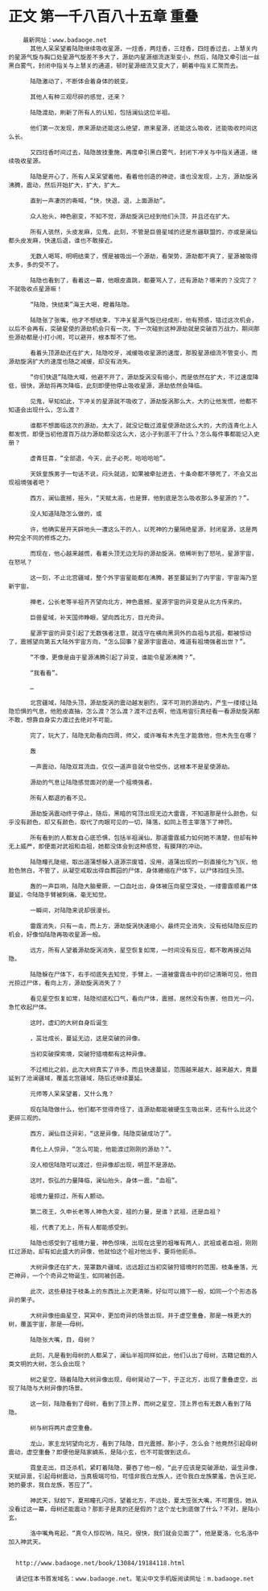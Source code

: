 # 正文 第一千八百八十五章 重叠
        最新网址：www.badaoge.net
          其他人呆呆望着陆隐继续吸收星源，一炷香，两炷香，三炷香，四炷香过去，上慧关内的星源气旋与胸口处星源气旋差不多大了，源劫内星源细流逐渐变小，然后，陆隐又牵引出一丝黑白雾气，封闭中指关与上慧关的通道，顿时星源细流又变大了，朝着中指关汇聚而去。
      
          陆隐激动了，不断体会着身体的蜕变。
      
          其他人有种三观尽碎的感觉，还来？
      
          陆隐渡劫，刷新了所有人的认知，包括澜仙这位半祖。
      
          他们第一次发现，原来源劫还能这么绝望，原来星源，还能这么吸收，还能吸收时间这么长。
      
          又四炷香时间过去，陆隐故技重施，再度牵引黑白雾气，封闭下冲关与中指关通道，继续吸收星源。
      
          陆隐是开心了，所有人呆呆望着他，看着他创造的神迹，谁也没发现，上方，源劫旋涡沸腾，震动，然后开始扩大，扩大，扩大…
      
          直到一声凄厉的嘶喊，“快，快退，退，上面源劫”。
      
          众人抬头，神色剧变，不知不觉，源劫旋涡已经到他们头顶，并且还在扩大。
      
          所有人骇然，头皮发麻，见鬼，此刻，不管是巨兽星域的还是东疆联盟的，亦或是澜仙都头皮发麻，快速后退，谁也不敢接近。
      
          无数人喝骂，明明结束了，愣是被吸出一个源劫，看架势，源劫都不爽了，星源被吸得太多，多的受不了。
      
          陆隐也看到了，看着这一幕，他眼皮直跳，都要骂人了，还有源劫？哪来的？没完了？不就吸收点星源嘛！
      
          “陆隐，快结束”海王大喝，瞪着陆隐。
      
          陆隐张了张嘴，他才不想结束，下冲关星源气旋已经成形，他有预感，错过这次机会，以后不会再有，突破星使的源劫机会只有一次，下一次碰到这种源劫就是突破百万战力，期间那些源劫都是小打小闹，可以避开，根本帮不了他。
      
          看着头顶源劫还在扩大，陆隐咬牙，减缓吸收星源的速度，那股星源细流不管变小，而源劫旋涡扩大的速度也随之减缓，却没有消失。
      
          “你们快退”陆隐大喊，他避不开了，源劫旋涡没有缩小，而是依然在扩大，不过速度降低，很快，源劫将再次降临，此刻即便他停止吸收星源，源劫依然会降临。
      
          见鬼，早知如此，下冲关的星源就不吸收了，源劫旋涡那么大，大的让他发慌，他都不知道会出现什么，怎么渡？
      
          谁都不想面临这次的源劫，太大了，就没记载过渡星使源劫这么大的，大的连青化上人都发慌，即便当初他渡百万战力源劫都没这么大，这小子到底干了什么？怎么每件事都能记入史册？
      
          虚青狂喜，“全部退，今天，此子必死，哈哈哈哈”。
      
          天妖皇族男子一句话不说，闷头就逃，如果被牵扯进去，十条命都不够死了，不会又出现祖境强者吧？
      
          西方，澜仙震撼，摇头，“天赋太高，也是罪，他到底是怎么吸收那么多星源的？”。
      
          没人知道陆隐怎么做的，或
      
          许，他确实是开天辟地头一遭这么干的人，以死神的力量隔绝星源，封闭星源，这是两种完全不同的修炼之力。
      
          而现在，他心越来越慌，看着头顶无边无际的源劫旋涡，依稀听到了怒吼，星源宇宙，在怒吼？
      
          这一刻，不止北宫疆域，整个外宇宙星能都在沸腾，甚至蔓延到了内宇宙，宇宙海乃至新宇宙。
      
          禅老，公长老等半祖齐齐望向北方，神色震撼，星源宇宙的异变是从北方传来的。
      
          巨兽星域，补天国师睁眼，望向西北方，目光奇异。
      
          星源宇宙的异变引起了无数强者注意，就连守在横向黑洞外的血祖与武祖，都被惊动了，震撼望向第五大陆外宇宙方向，“怎么回事？星源宇宙震动，难道有祖境强者出世？”。
      
          “不像，更像是由于星源沸腾引起了异变，谁能令星源沸腾？”。
      
          “我看看”。
      
          …
      
          北宫疆域，陆隐头顶，源劫旋涡的震动越发剧烈，深不可测的源劫内，产生一缕缕让陆隐恐惧的气息，他脸皮直抽，怎么渡？怎么渡？渡不过去啊，他连用宙衍真经看一看源劫旋涡都不敢，想靠自身实力渡过去绝对不可能。
      
          完了，玩大了，陆隐无助看向四周，师父，或许唯有木先生才能救他，但木先生在哪？
      
          轰
      
          一声震动，陆隐双耳流血，仅仅一道声音就令他受伤，这根本不是星使源劫。
      
          源劫的气息让陆隐感觉面对的是一个祖境强者。
      
          所有人都退的看不见。
      
          源劫旋涡震动终于停止，随后，黑暗的穹顶出现无边大雷霆，不知道那是什么颜色，似乎没有颜色，却又有颜色，取代了肉眼可见的一切，降落，如同上苍主宰落下了神罚。
      
          所有看到的人都发自心底恐惧，包括半祖澜仙，那道雷霆威力如何她不清楚，但却有种无上威严，即便面对武祖和血祖，她都没体会到这种感觉，有膜拜的冲动。
      
          陆隐瞳孔陡缩，取出道蒲想躲入道源宗废墟，没用，道蒲出现的一刻直接化为飞灰，他脸色煞白，不管了，从凝空戒取出得自葬园的尸体，身体蜷缩在尸体下，以尸体挡住头顶。
      
          轰的一声巨响，陆隐大脑晕厥，一口血吐出，身体被压向星空深处，一缕雷霆顺着尸体蔓延，令陆隐手臂被刺痛，毫无知觉。
      
          一瞬间，对陆隐来说却很漫长。
      
          雷霆消失，只有一击，而上方，源劫旋涡快速缩小，最终完全消失，没有给陆隐反应的机会，好像怕陆隐再吸收星源一般。
      
          远方，所有人望着源劫旋涡消失，星空恢复如常，一时间没有反应，都不敢再接近陆隐。
      
          陆隐躲在尸体下，右手彻底失去知觉，手臂上，一道被雷霆击中的印记清晰可见，他目光掠过尸体，看向上方，源劫旋涡消失了？
      
          看见星空恢复如常，陆隐彻底松口气，看向尸体，震撼，居然没有伤害，他目光一闪，急忙收起尸体。
      
          这时，虚幻的大树自身后诞生
      
          ，茁壮成长，蔓延无边，这是突破的异像。
      
          当初突破探索境，突破狩猎境都有这种异像。
      
          不过相比之前，此次大树真实了许多，而且快速蔓延，范围越来越大，越来越大，竟蔓延到了沧澜疆域，覆盖北宫疆域，随后还继续蔓延。
      
          元师等人呆呆望着，又什么鬼？
      
          现在陆隐做什么，他们都不觉得奇怪了，连源劫都能被硬生生吸出来，还有什么比这个更碎三观的。
      
          西方，澜仙目泛异彩，“这是异像，陆隐突破成功了”。
      
          青化上人惊异，“怎么可能，他能渡过刚刚的源劫？”。
      
          没人相信陆隐可以渡过，但异像却出现，明显不是源劫。
      
          这时，恢弘的力量降临，澜仙抬头，身体一震，“血祖”。
      
          祖境力量掠过，所有人颤动。
      
          第二夜王，久申长老等人神色大变，祖的力量，是谁？武祖，还是血祖？
      
          祖，代表了无上，所有人都能感受到。
      
          陆隐也感受到了祖境力量，神色惊咦，出现在这里的祖唯有两人，武祖或者血祖，刚刚扛过源劫，却有如此盛大的异像，他就怕这个祖对他出手，要将他扼杀。
      
          大树异像还在扩大，笼罩数片疆域，远远超过当初突破狩猎境时的范围，枝条垂落，光芒神异，一个个奇异之物诞生，如同被创造。
      
          此次，这些悬挂于枝条上的东西比上次更清晰，好似可以摘下一般，如同一个个形态各异的果子。
      
          大树异像扭曲星空，冥冥中，更加奇异的场景出现，并于虚空重叠，那是一株更大的树，覆盖宇宙，那是——母树。
      
          陆隐张大嘴，目，母树？
      
          此刻，凡是看到母树的人都呆了，澜仙半祖同样如此，他们认出了母树，古籍记载的人类文明的大树，怎么会出现？
      
          树之星空，随着陆隐大树异像出现，母树晃动了一下，于正北方，出现了重叠虚空，出现了陆隐与大树异像的场景。
      
          这一刻，陆隐看到了母树，看到了顶上界，而树之星空，顶上界也有无数人看到了陆隐。
      
          树与树将两片虚空重叠。
      
          龙山，家主龙轲望向北方，看到了陆隐，目光震撼，那小子，怎么会？他竟然引起母树震动，虚空重叠？即便他是陆家嫡系，是陆小玄，也不可能做到这点。
      
          霓皇走出，目泛杀机，紧盯着陆隐，要吞了他一般，“此子应该是突破源劫，诞生异像，天赋异禀，引起母树震动，当真极端可怕，可惜非我白龙族人，还令我白龙族蒙羞，告诉王祀，她的要求，我白龙族，答应了”。
      
          神武天，狱蛟下，夏邢瞳孔闪烁，望着北方，不远处，夏太笠张大嘴，不可置信，她从没看过这一幕，母树还能震动？那影子是真的还是假的？这个龙七到底做了什么？不对，是陆小玄。
      
          洛中嘴角弯起，“真令人惊叹呐，陆兄，很快，我们就会见面了”，他是夏洛，化名洛中加入神武天。
      
      
      http://www.badaoge.net/book/13084/19184118.html
      
      请记住本书首发域名：www.badaoge.net。笔尖中文手机版阅读网址：m.badaoge.net
